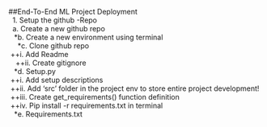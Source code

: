 ##End-To-End ML Project Deployment <br />
    &nbsp; 1.	Setup the github -Repo <br />
        &nbsp;   a.	Create a new github repo <br />
    &ensp;    *b.	Create a new environment using terminal <br />
    &emsp;    *c.	Clone github repo <br />
            &nbsp;++i.	Add Readme <br />
            &emsp;++ii.	Create gitignore <br />
    &ensp;    *d.	Setup.py <br />
            &nbsp;++i.	Add setup descriptions <br />
            &nbsp;++ii.	Add ‘src’ folder in the project env to store entire project development! <br />
            &nbsp;++iii.	Create get_requirements() function definition <br />
            &nbsp;++iv.	Pip install -r requirements.txt in terminal\
     &ensp;   *e.	Requirements.txt


